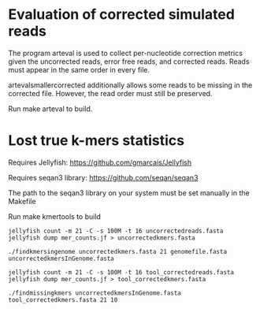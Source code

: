 # Evaluation of corrected simulated reads

The program arteval is used to collect per-nucleotide correction metrics given 
the uncorrected reads, error free reads, and corrected reads. Reads must appear in the same order in every file.

artevalsmallercorrected additionally allows some reads to be missing in the corrected file. However, the read order must 
still be preserved.

Run make arteval to build.

# Lost true k-mers statistics

Requires Jellyfish: https://github.com/gmarcais/Jellyfish

Requires seqan3 library: https://github.com/seqan/seqan3

The path to the seqan3 library on your system must be set manually in the Makefile

Run make kmertools to build

``` 
jellyfish count -m 21 -C -s 100M -t 16 uncorrectedreads.fasta
jellyfish dump mer_counts.jf > uncorrectedkmers.fasta

./findkmersingenome uncorrectedkmers.fasta 21 genomefile.fasta uncorrectedkmersInGenome.fasta

jellyfish count -m 21 -C -s 100M -t 16 tool_correctedreads.fasta
jellyfish dump mer_counts.jf > tool_correctedkmers.fasta

./findmissingkmers uncorrectedkmersInGenome.fasta tool_correctedkmers.fasta 21 10
```
